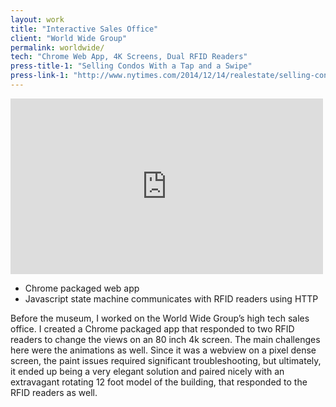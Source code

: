 ```yaml
---
layout: work
title: "Interactive Sales Office"
client: "World Wide Group"
permalink: worldwide/
tech: "Chrome Web App, 4K Screens, Dual RFID Readers"
press-title-1: "Selling Condos With a Tap and a Swipe"
press-link-1: "http://www.nytimes.com/2014/12/14/realestate/selling-condos-with-a-tap-and-a-swipe-.html"
---
```


<iframe src="https://player.vimeo.com/video/117630050?color=c9ff23&title=0&byline=0&portrait=0" width="500" height="281" frameborder="0" webkitallowfullscreen mozallowfullscreen allowfullscreen></iframe>

 - Chrome packaged web app
 - Javascript state machine communicates with RFID readers using HTTP

Before the museum, I worked on the World Wide Group’s high tech sales office. I created a Chrome packaged app that responded to two RFID readers to change the views on an 80 inch 4k screen. The main challenges here were the animations as well. Since it was a webview on a pixel dense screen, the paint issues required significant troubleshooting, but ultimately, it ended up being a very elegant solution and paired nicely with an extravagant rotating 12 foot model of the building, that responded to the RFID readers as well.